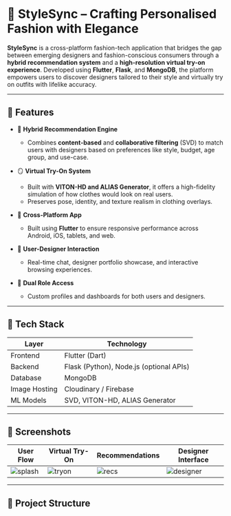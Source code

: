 # 👗 StyleSync – Crafting Personalised Fashion with Elegance

**StyleSync** is a cross-platform fashion-tech application that bridges the gap between emerging designers and fashion-conscious consumers through a **hybrid recommendation system** and a **high-resolution virtual try-on experience**. Developed using **Flutter**, **Flask**, and **MongoDB**, the platform empowers users to discover designers tailored to their style and virtually try on outfits with lifelike accuracy.

---

## 🚀 Features

- 🧠 **Hybrid Recommendation Engine**
  - Combines **content-based** and **collaborative filtering** (SVD) to match users with designers based on preferences like style, budget, age group, and use-case.

- 🪞 **Virtual Try-On System**
  - Built with **VITON-HD and ALIAS Generator**, it offers a high-fidelity simulation of how clothes would look on real users.
  - Preserves pose, identity, and texture realism in clothing overlays.

- 📱 **Cross-Platform App**
  - Built using **Flutter** to ensure responsive performance across Android, iOS, tablets, and web.

- 💬 **User-Designer Interaction**
  - Real-time chat, designer portfolio showcase, and interactive browsing experiences.

- 👤 **Dual Role Access**
  - Custom profiles and dashboards for both users and designers.

---

## 🧩 Tech Stack

| Layer        | Technology                     |
|-------------|---------------------------------|
| Frontend     | Flutter (Dart)                  |
| Backend      | Flask (Python), Node.js (optional APIs) |
| Database     | MongoDB                         |
| Image Hosting| Cloudinary / Firebase           |
| ML Models    | SVD, VITON-HD, ALIAS Generator  |

---

## 📸 Screenshots

| User Flow | Virtual Try-On | Recommendations | Designer Interface |
|-----------|----------------|------------------|---------------------|
| ![splash](screens/splash.png) | ![tryon](screens/tryon.png) | ![recs](screens/recommendations.png) | ![designer](screens/designer.png) |

---

## 📁 Project Structure


